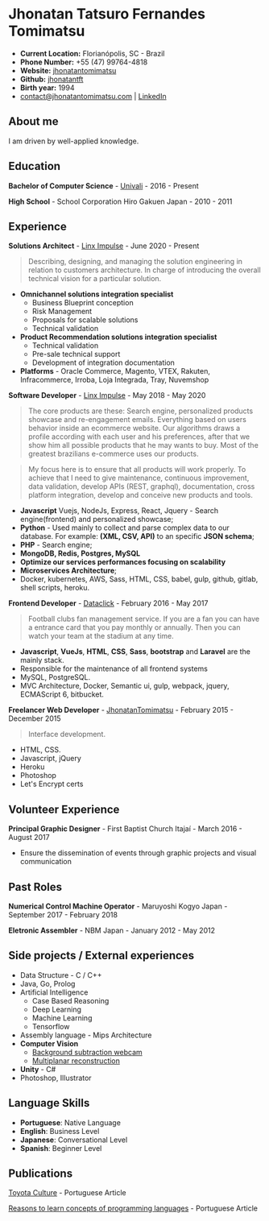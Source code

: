# Jhonatan Tatsuro Fernandes Tomimatsu

- **Current Location:** Florianópolis, SC - Brazil
- **Phone Number:** +55 (47) 99764-4818
- **Website:** [jhonatantomimatsu](http://jhonatantomimatsu.com)
- **Github:** [jhonatantft](https://github.com/jhonatantft)
- **Birth year:** 1994
- contact@jhonatantomimatsu.com | [LinkedIn](https://www.linkedin.com/in/jhonatantomimatsu/)

## About me
I am driven by well-applied knowledge.

## Education
**Bachelor of Computer Science** - [Univali](https://www.univali.br/) - 2016 - Present

**High School** - School Corporation Hiro Gakuen Japan - 2010 - 2011

## Experience
**Solutions Architect** -  [Linx Impulse](https://www.linx.com.br/transformacao-digital/linx-impulse/) - June 2020 - Present
> Describing, designing, and managing the solution engineering in relation to customers architecture. In charge of introducing the overall technical vision for a particular solution.
- **Omnichannel solutions integration specialist**
  - Business Blueprint conception
  - Risk Management
  - Proposals for scalable solutions
  - Technical validation
- **Product Recommendation solutions integration specialist**
  - Technical validation
  - Pre-sale technical support
  - Development of integration documentation
- **Platforms** - Oracle Commerce, Magento, VTEX, Rakuten, Infracommerce, Irroba, Loja Integrada, Tray, Nuvemshop

**Software Developer** -  [Linx Impulse](https://www.linx.com.br/transformacao-digital/linx-impulse/) - May 2018 - May 2020
> The core products are these: Search engine, personalized products showcase and re-engagement emails. Everything based on users behavior inside an ecommerce website. Our algorithms draws a profile according with each user and his preferences, after that we show him all possible products that he may wants to buy. Most of the greatest brazilians e-commerce uses our products.

> My focus here is to ensure that all products will work properly. To achieve that I need to give maintenance, continuous improvement, data validation, develop APIs (REST, graphql), documentation, cross platform integration, develop and conceive new products and tools.
- **Javascript** Vuejs, NodeJs, Express, React, Jquery - Search engine(frontend) and personalized showcase;
- **Python** - Used mainly to collect and parse complex data to our database. For example: **(XML, CSV, API)** to an specific **JSON schema**;
- **PHP** - Search engine;
- **MongoDB, Redis, Postgres, MySQL**
- **Optimize our services performances focusing on scalability**
- **Microservices Architecture**;
- Docker, kubernetes, AWS, Sass, HTML, CSS, babel, gulp, github, gitlab, shell scripts, heroku.

**Frontend Developer** -  [Dataclick](https://dataclick.com.br/) - February 2016 - May 2017
> Football clubs fan management service. If you are a fan you can have a entrance card that you pay monthly or annually. Then you can watch your team at the stadium at any time.
- **Javascript**, **VueJs**, **HTML**, **CSS**, **Sass**, **bootstrap** and **Laravel** are the mainly stack.
- Responsible for the maintenance of all frontend systems
- MySQL, PostgreSQL.
- MVC Architecture, Docker, Semantic ui, gulp, webpack, jquery, ECMAScript 6, bitbucket.

**Freelancer Web Developer** -  [JhonatanTomimatsu](http://jhonatantomimatsu.com) - February 2015 - December 2015
> Interface development.
- HTML, CSS.
- Javascript, jQuery
- Heroku
- Photoshop
- Let's Encrypt certs

## Volunteer Experience

**Principal Graphic Designer** - First Baptist Church Itajaí - March 2016 - August 2017
- Ensure the dissemination of events through graphic projects and visual communication

## Past Roles
**Numerical Control Machine Operator** - Maruyoshi Kogyo Japan - September 2017 - February 2018

**Eletronic Assembler** - NBM Japan - January 2012 - May 2012 

## Side projects / External experiences
- Data Structure - C / C++
- Java, Go, Prolog
- Artificial Intelligence
  - Case Based Reasoning
  - Deep Learning
  - Machine Learning
  - Tensorflow
- Assembly language - Mips Architecture
- **Computer Vision**
  - [Background subtraction webcam](https://github.com/jhonatantft/background-subtraction-webcam)
  - [Multiplanar reconstruction](https://github.com/jhonatantft/multiplanar-reconstruction)
- **Unity** - C#
- Photoshop, Illustrator

## Language Skills
- **Portuguese**: Native Language
- **English**: Business Level
- **Japanese**: Conversational Level
- **Spanish**: Beginner Level

## Publications
[Toyota Culture](https://medium.com/@jhonatan.tft/a-cultura-toyota-e9b5d20d3d9d?source=friends_link&amp;sk=40031887f71224d0d0a91ef0892edd2e) - Portuguese Article

[Reasons to learn concepts of programming languages](https://link.medium.com/DfKTkeI0QU) - Portuguese Article
